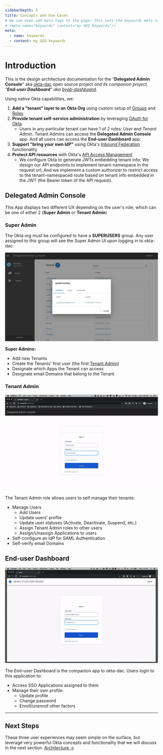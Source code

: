 ```yaml
---
sidebarDepth: 3
title: Concepts and Use Cases
# We can even add meta tags to the page! This sets the keywords meta tag.
# <meta name="keywords" content="my SEO keywords"/>
meta:
  - name: keywords
  - content: my SEO keywords
---
```


# Introduction

This is the design architecture documentation for the "__Delegated Admin Console__" aka [okta-dac](https://github.com/oktadeveloper/okta-dac) open source project *and its companion project, "__End-user Dashboard__" aka [byob-dashboard](https://github.com/oktadeveloper/byob-dashboard)*.

Using native Okta capabilities, we:

1. __Add a "tenant" layer to an Okta Org__ using custom setup of [Groups](/guide/architecture.html#groups) and [Roles](/guide/architecture.html#group-admin-role)
2. __Provide tenant self-service administration__ by leveraging [OAuth for Okta](/guide/api-design.html#oauth-for-okta). 
    * Users in any particular tenant can have 1 of 2 roles: *User* and *Tenant Admin*. Tenant Admins can access the **Delegated Admin Console** app. And all users can access the **End-user Dashboard** app.
3. __Support "bring your own IdP"__ using Okta's [Inbound Federation](https://developer.okta.com/docs/concepts/identity-providers/) functionality
4. __Protect API resources__ with Okta's [API Access Management](/guide/api-design.html#api-access-management)
    * We configure Okta to generate JWTs embedding tenant info; We design our API endpoints to implement tenant-namespace in the request url; And we implement a custom authorizer to restrict access to the tenant-namespaced route based on tenant info embedded in the JWT (the Bearer token of the API request).

## Delegated Admin Console

This App displays two different UX depending on the user's role, which can be one of either 2 (__Super Admin__ or __Tenant Admin__)

### Super Admin

The Okta org must be configured to have a __SUPERUSERS__ group. Any user assigned to this group will see the Super Admin UI upon logging in to okta-dac:

![alt text](./images/dac-superuser.png)

__Super Admins:__

* Add new Tenants
* Create the Tenants' first user (the first [Tenant Admin](#tenant-admin))
* Designate which Apps the Tenant can access
* Designate email Domains that belong to the Tenant

### Tenant Admin

![alt text](./images/dac-demo.gif)

The Tenant Admin role allows users to self manage their tenants:

* Manage Users
  * Add Users
  * Update users' profile
  * Update user statuses (Activate, Deactivate, Suspend, etc.)
  * Assign Tenant Admin roles to other users
  * Assign/Unassign Applications to users
* Self-configure an IdP for SAML Authentication
* Self-verify email Domains

## End-user Dashboard

![alt text](./images/byob-demo.gif)

The End-user Dashboard is the companion app to okta-dac. Users login to this application to:

* Access SSO Applications assigned to them
* Manage their own profile:
  * Update profile
  * Change password
  * Enroll/unenroll other factors

---

## Next Steps

These three user experiences may seem simple on the surface, but leverage very powerful Okta concepts and functionality that we will discuss in the next section. [Architecture ->](architecture.html)

